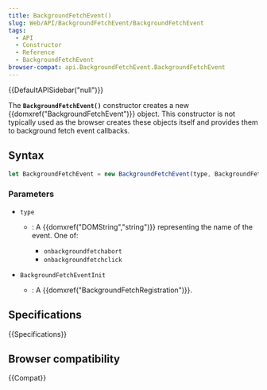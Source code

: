 ```yaml
---
title: BackgroundFetchEvent()
slug: Web/API/BackgroundFetchEvent/BackgroundFetchEvent
tags:
  - API
  - Constructor
  - Reference
  - BackgroundFetchEvent
browser-compat: api.BackgroundFetchEvent.BackgroundFetchEvent
---
```

{{DefaultAPISidebar("null")}}

The **`BackgroundFetchEvent()`** constructor creates a new {{domxref("BackgroundFetchEvent")}} object. This constructor is not typically used as the browser creates these objects itself and provides them to background fetch event callbacks.

## Syntax

```js
let BackgroundFetchEvent = new BackgroundFetchEvent(type, BackgroundFetchEventInit);
```

### Parameters

- `type`

  - : A {{domxref("DOMString","string")}} representing the name of the event. One of:

    - `onbackgroundfetchabort`
    - `onbackgroundfetchclick`

- `BackgroundFetchEventInit`
  - : A {{domxref("BackgroundFetchRegistration")}}.

## Specifications

{{Specifications}}

## Browser compatibility

{{Compat}}
